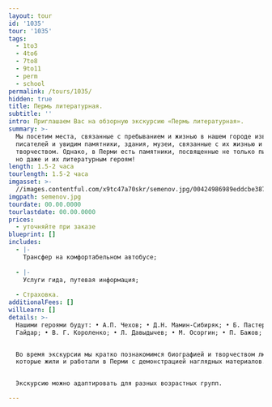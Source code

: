 ```yaml
---
layout: tour
id: '1035'
tour: '1035'
tags:
  - 1to3
  - 4to6
  - 7to8
  - 9to11
  - perm
  - school
permalink: /tours/1035/
hidden: true
title: Пермь литературная.
subtitle: ''
intro: Приглашаем Вас на обзорную экскурсию «Пермь литературная».
summary: >-
  Мы посетим места, связанные с пребыванием и жизнью в нашем городе известных
  писателей и увидим памятники, здания, музеи, связанные с их жизнью и
  творчеством. Однако, в Перми есть памятники, посвященные не только писателям,
  но даже и их литературным героям!
length: 1.5-2 часа
tourlength: 1.5-2 часа
imgasset: >-
  //images.contentful.com/x9tc47a70skr/semenov.jpg/00424986989eddcbe38722c809adc089/semenov.jpg
imgpath: semenov.jpg
tourdate: 00.00.0000
tourlastdate: 00.00.0000
prices:
  - уточняйте при заказе
blueprint: []
includes:
  - |-
    Трансфер на комфортабельном автобусе;
     
  - |-
    Услуги гида, путевая информация;
     
  - Страховка.
additionalFees: []
willLearn: []
details: >-
  Нашими героями будут: • А.П. Чехов; • Д.Н. Мамин-Сибиряк; • Б. Пастернак; • А.
  Гайдар; • В. Г. Короленко; • Л. Давыдычев; • М. Осоргин; • П. Бажов; 


  Во время экскурсии мы кратко познакомимся биографией и творчеством людей,
  которые жили и работали в Перми с демонстрацией наглядных материалов.


  Экскурсию можно адаптировать для разных возрастных групп.

---
```


